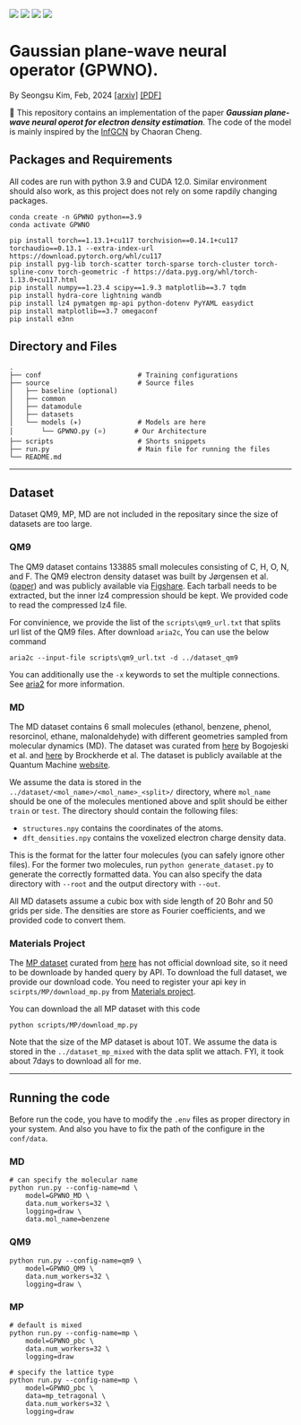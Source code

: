 <p>
  <img src="https://img.shields.io/badge/python-3776AB?style=flat-square&logo=python&logoColor=white"/>
  <img src="https://img.shields.io/badge/pytorch-EE4C2C?style=flat-square&logo=pytorch&logoColor=white"/>
  <img src="https://img.shields.io/badge/pyg-3C2179?style=flat-square&logo=pyg&logoColor=white"/>
  <img src="https://img.shields.io/badge/lightning-792EE5?style=flat-square&logo=lightning&logoColor=white"/>
</p>

# Gaussian plane-wave neural operator (GPWNO).
By Seongsu Kim, Feb, 2024 [[arxiv]](https://arxiv.org/abs/2402.04278) [[PDF]](https://arxiv.org/pdf/2402.04278.pdf)

🌟 This repository contains an implementation of the paper ***Gaussian plane-wave neural operot for electron density estimation***. The code of the model is mainly inspired by the [InfGCN](https://github.com/ccr-cheng/infgcn-pytorch) by Chaoran Cheng.

## Packages and Requirements
All codes are run with python 3.9 and CUDA 12.0. Similar environment should also work, as this project does not rely on some rapdily changing packages.

```
conda create -n GPWNO python==3.9
conda activate GPWNO

pip install torch==1.13.1+cu117 torchvision==0.14.1+cu117 torchaudio==0.13.1 --extra-index-url https://download.pytorch.org/whl/cu117
pip install pyg-lib torch-scatter torch-sparse torch-cluster torch-spline-conv torch-geometric -f https://data.pyg.org/whl/torch-1.13.0+cu117.html
pip install numpy==1.23.4 scipy==1.9.3 matplotlib==3.7 tqdm
pip install hydra-core lightning wandb
pip install lz4 pymatgen mp-api python-dotenv PyYAML easydict
pip install matplotlib==3.7 omegaconf
pip install e3nn
```

## Directory and Files
```
.
├── conf                        # Training configurations
├── source                      # Source files 
│   ├── baseline (optional)             
│   ├── common                 
│   ├── datamodule             
│   ├── datasets               
│   └── models (✈)              # Models are here
│       └── GPWNO.py (⭐)       # Our Architecture
├── scripts                     # Shorts snippets
├── run.py                      # Main file for running the files
└── README.md
```


---
## Dataset

Dataset QM9, MP, MD are not included in the repositary since the size of datasets are too large.

### QM9

The QM9 dataset contains 133885 small molecules consisting of C, H, O, N, and F. The QM9 electron density dataset was
built by Jørgensen et al. ([paper](https://www.nature.com/articles/s41524-022-00863-y)) and was publicly available
via [Figshare](https://data.dtu.dk/articles/dataset/QM9_Charge_Densities_and_Energies_Calculated_with_VASP/16794500).
Each tarball needs to be extracted, but the inner lz4 compression should be kept. We provided code to read the
compressed lz4 file.

For convinience, we provide the list of the ```scripts\qm9_url.txt``` that splits url list of the QM9 files.
After download ```aria2c```, You can use the below command
```
aria2c --input-file scripts\qm9_url.txt -d ../dataset_qm9
```
You can additionally use the ```-x``` keywords to set the multiple connections.
See [aria2](https://aria2.github.io/) for more information.

### MD

The MD dataset contains 6 small molecules (ethanol, benzene, phenol, resorcinol, ethane, malonaldehyde) with different
geometries sampled from molecular dynamics (MD). The dataset was curated
from [here](https://www.nature.com/articles/s41467-020-19093-1) by Bogojeski et al.
and [here](https://arxiv.org/abs/1609.02815) by Brockherde et al. The dataset is publicly available at the Quantum
Machine [website](http://www.quantum-machine.org/datasets/).

We assume the data is stored in the `../dataset/<mol_name>/<mol_name>_<split>/` directory, where `mol_name` should be
one of the molecules mentioned above and split should be either `train` or `test`. The directory should contain the
following files:

- `structures.npy` contains the coordinates of the atoms.
- `dft_densities.npy` contains the voxelized electron charge density data.

This is the format for the latter four molecules (you can safely ignore other files). For the former two
molecules, run `python generate_dataset.py` to generate the correctly formatted data. You can also specify the data
directory with `--root` and the output directory with `--out`.

All MD datasets assume a cubic box with side length of 20 Bohr and 50 grids per side. The densities are store as Fourier
coefficients, and we provided code to convert them.

### Materials Project

The [MP dataset](https://next-gen.materialsproject.org/ml/charge_densities) curated from [here](https://arxiv.org/abs/2107.03540) has not official download site,
so it need to be downloade by handed query by API. To download the full dataset, we provide our download code. You need to register your api key in
```scirpts/MP/download_mp.py``` from [Materials project](https://next-gen.materialsproject.org/api).

You can download the all MP dataset with this code
```
python scripts/MP/download_mp.py
```

Note that the size of the MP dataset is about 10T. We assume the data is stored in the `../dataset_mp_mixed` with the data split we attach.
FYI, it took about 7days to download all for me.

---
## Running the code

Before run the code, you have to modify the `.env` files as proper directory in your system.
And also you have to fix the path of the configure in the `conf/data`.

### MD
```
# can specify the molecular name
python run.py --config-name=md \
    model=GPWNO_MD \
    data.num_workers=32 \
    logging=draw \
    data.mol_name=benzene
```

### QM9
```
python run.py --config-name=qm9 \
    model=GPWNO_QM9 \
    data.num_workers=32 \
    logging=draw \
```

### MP
```
# default is mixed
python run.py --config-name=mp \
    model=GPWNO_pbc \
    data.num_workers=32 \
    logging=draw

# specify the lattice type
python run.py --config-name=mp \
    model=GPWNO_pbc \
    data=mp_tetragonal \
    data.num_workers=32 \
    logging=draw
```
